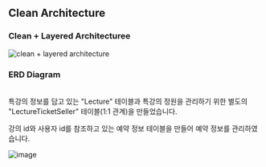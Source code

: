 ## Clean Architecture

### Clean + Layered Architecturee

![clean + layered architecture](https://github.com/seungjjun/coding-life/assets/104769120/61fdea97-a541-4e02-a8b7-610383dea5c1)

### ERD Diagram
<br>
특강의 정보를 담고 있는 "Lecture" 테이블과 특강의 정원을 관리하기 위한 별도의 "LectureTicketSeller" 테이블(1:1 관계)을 만들었습니다.

강의 id와 사용자 id를 참조하고 있는 예약 정보 테이블을 만들어 예약 정보를 관리하였습니다.

![image](https://github.com/seungjjun/coding-life/assets/104769120/a808261b-26d6-43f6-a7da-912d41a16143)
